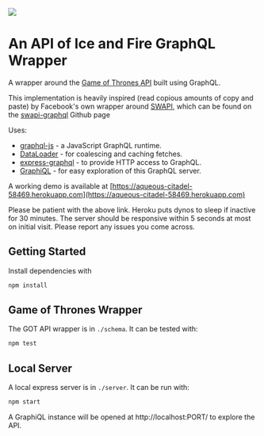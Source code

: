 ![](https://github.com/aparedes/iceandfire-graphql/workflows/building/badge.svg)

An API of Ice and Fire GraphQL Wrapper
=====================

A wrapper around the [Game of Thrones API](http://anapioficeandfire.com) built using GraphQL.

This implementation is heavily inspired (read copious amounts of copy and paste) by Facebook's own wrapper around [SWAPI](http://swapi.co),
which can be found on the [swapi-graphql](https://github.com/graphql/swapi-graphql) Github page

Uses:

* [graphql-js](https://github.com/graphql/graphql-js) - a JavaScript GraphQL runtime.
* [DataLoader](https://github.com/facebook/dataloader) - for coalescing and caching fetches.
* [express-graphql](https://github.com/graphql/express-graphql) - to provide HTTP access to GraphQL.
* [GraphiQL](https://github.com/graphql/graphiql) - for easy exploration of this GraphQL server.


A working demo is available at [https://aqueous-citadel-58469.herokuapp.com](https://aqueous-citadel-58469.herokuapp.com)

Please be patient with the above link. Heroku puts dynos to sleep if inactive for 30 minutes. The server should be responsive within 5 seconds at most on initial visit. Please report any issues you come across.

## Getting Started

Install dependencies with

```sh
npm install
```

## Game of Thrones Wrapper

The GOT API wrapper is in `./schema`. It can be tested with:

```sh
npm test
```

## Local Server

A local express server is in `./server`. It can be run with:

```sh
npm start
```

A GraphiQL instance will be opened at http://localhost:PORT/ to
explore the API.

